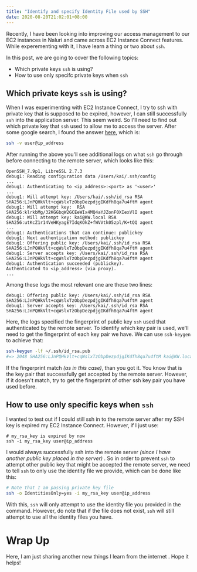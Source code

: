 ```yaml
---
title: "Identify and specify Identity File used by SSH"
date: 2020-08-20T21:02:01+08:00
---
```


Recently, I have been looking into improving our access management to our EC2
instances in Naluri and came across EC2 Instance Connect features.
While experementing with it, I have learn a thing or two about `ssh`.

In this post, we are going to cover the following topics:

- Which private keys `ssh` is using?
- How to use only specifc private keys when `ssh`

## Which private keys `ssh` is using?

When I was experimenting with EC2 Instance Connect, I try to ssh with private
key that is supposed to be expired, however, I can still successfully `ssh`
into the application server. This seem weird. So I'll need to find out which
private key that `ssh` used to allow me to access the server. After some google
search, I found the answer [here][0], which is:

```bash
ssh -v user@ip_address
```

After running the above you'll see additional logs on what `ssh` go through
before connecting to the remote server, which looks like this:

```
OpenSSH_7.9p1, LibreSSL 2.7.3
debug1: Reading configuration data /Users/kai/.ssh/config
...
debug1: Authenticating to <ip_address>:<port> as '<user>'
...
debug1: Will attempt key: /Users/kai/.ssh/id_rsa RSA SHA256:LJnPQHkVlt+cqWslxTzObpDezpdjgIKdfh8qa7u4ftM agent
debug1: Will attempt key:  RSA SHA256:klrkbMg/32KGGbqW2GCEeWIx4MQ4aYJZonF0XIexVlI agent
debug1: Will attempt key: kai@KW.local RSA SHA256:utKcZ1r14VeHKyagE7IdqKOkZ+fWVVtk05zpl/K+tQQ agent
...
debug1: Authentications that can continue: publickey
debug1: Next authentication method: publickey
debug1: Offering public key: /Users/kai/.ssh/id_rsa RSA SHA256:LJnPQHkVlt+cqWslxTzObpDezpdjgIKdfh8qa7u4ftM agent
debug1: Server accepts key: /Users/kai/.ssh/id_rsa RSA SHA256:LJnPQHkVlt+cqWslxTzObpDezpdjgIKdfh8qa7u4ftM agent
debug1: Authentication succeeded (publickey).
Authenticated to <ip_address> (via proxy).
...
```

Among these logs the most relevant one are these two lines:

```
debug1: Offering public key: /Users/kai/.ssh/id_rsa RSA SHA256:LJnPQHkVlt+cqWslxTzObpDezpdjgIKdfh8qa7u4ftM agent
debug1: Server accepts key: /Users/kai/.ssh/id_rsa RSA SHA256:LJnPQHkVlt+cqWslxTzObpDezpdjgIKdfh8qa7u4ftM agent
```

Here, the logs specified the fingerprint of public key `ssh` used that
authenticated by the remote server. To identify which key pair is used, we'll
need to get the fingerprint of each key pair we have. We can use `ssh-keygen`
to achieve that:

```bash
ssh-keygen -lf ~/.ssh/id_rsa.pub
#=> 2048 SHA256:LJnPQHkVlt+cqWslxTzObpDezpdjgIKdfh8qa7u4ftM kai@KW.local (RSA)
```

If the fingerprint match _(as in this case)_, than you got it. You know that is
the key pair that successfully get accepted by the remote server. However, if
it doesn't match, try to get the fingerprint of other ssh key pair you have
used before.

## How to use only specific keys when `ssh`

I wanted to test out if I could still ssh in to the remote
server after my SSH key is expired my EC2 Instance Connect. However, if I just
use:

```
# my_rsa_key is expired by now
ssh -i my_rsa_key user@ip_address
```

I would always successfully ssh into the remote server _(since I have another
public key placed in the server)_ . So in order to prevent
`ssh` to attempt other public key that might be accepted the remote server, we
need to tell `ssh` to only use the identity file we provide, which can be done
like this:

```bash
# Note that I am passing private key file
ssh -o IdentitiesOnly=yes -i my_rsa_key user@ip_address
```

With this, `ssh` will only attempt to use the identity file you provided in the
command. However, do note that if the file does not exist, `ssh` will still
attempt to use all the identity files you have.

# Wrap Up

Here, I am just sharing another new things I learn from the internet . Hope it
helps!

[0]: https://serverfault.com/questions/339355/how-to-findout-which-key-was-being-used-to-login-for-an-ssh-session
[1]: https://superuser.com/questions/268776/how-do-i-configure-ssh-so-it-doesnt-try-all-the-identity-files-automatically
